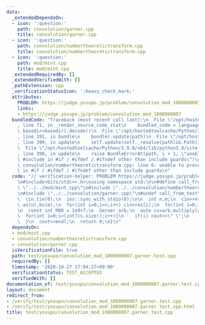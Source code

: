 ```yaml
---
data:
  _extendedDependsOn:
  - icon: ':question:'
    path: convolution/garner.cpp
    title: convolution/garner.cpp
  - icon: ':question:'
    path: convolution/numbertheoretictransform.cpp
    title: convolution/numbertheoretictransform.cpp
  - icon: ':question:'
    path: mod/mint.cpp
    title: mod/mint.cpp
  _extendedRequiredBy: []
  _extendedVerifiedWith: []
  _pathExtension: cpp
  _verificationStatusIcon: ':heavy_check_mark:'
  attributes:
    PROBLEM: https://judge.yosupo.jp/problem/convolution_mod_1000000007
    links:
    - https://judge.yosupo.jp/problem/convolution_mod_1000000007
  bundledCode: "Traceback (most recent call last):\n  File \"/opt/hostedtoolcache/Python/3.9.0/x64/lib/python3.9/site-packages/onlinejudge_verify/documentation/build.py\"\
    , line 71, in _render_source_code_stat\n    bundled_code = language.bundle(stat.path,\
    \ basedir=basedir).decode()\n  File \"/opt/hostedtoolcache/Python/3.9.0/x64/lib/python3.9/site-packages/onlinejudge_verify/languages/cplusplus.py\"\
    , line 191, in bundle\n    bundler.update(path)\n  File \"/opt/hostedtoolcache/Python/3.9.0/x64/lib/python3.9/site-packages/onlinejudge_verify/languages/cplusplus_bundle.py\"\
    , line 399, in update\n    self.update(self._resolve(pathlib.Path(included), included_from=path))\n\
    \  File \"/opt/hostedtoolcache/Python/3.9.0/x64/lib/python3.9/site-packages/onlinejudge_verify/languages/cplusplus_bundle.py\"\
    , line 398, in update\n    raise BundleErrorAt(path, i + 1, \"unable to process\
    \ #include in #if / #ifdef / #ifndef other than include guards\")\nonlinejudge_verify.languages.cplusplus_bundle.BundleErrorAt:\
    \ convolution/numbertheoretictransform.cpp: line 6: unable to process #include\
    \ in #if / #ifdef / #ifndef other than include guards\n"
  code: "// verification-helper: PROBLEM https://judge.yosupo.jp/problem/convolution_mod_1000000007\n\
    \n#include<bits/stdc++.h>\nusing namespace std;\n\n#define call_from_test\n#include\
    \ \"../../mod/mint.cpp\"\n#include \"../../convolution/numbertheoretictransform.cpp\"\
    \n#include \"../../convolution/garner.cpp\"\n#undef call_from_test\n\nsigned main(){\n\
    \  cin.tie(0);\n  ios::sync_with_stdio(0);\n\n  int n,m;\n  cin>>n>>m;\n\n  vector<int>\
    \ as(n),bs(m);\n  for(int i=0;i<n;i++) cin>>as[i];\n  for(int i=0;i<m;i++) cin>>bs[i];\n\
    \n  const int MOD = 1e9+7;\n  Garner arb;\n  auto cs=arb.multiply(as,bs,MOD);\n\
    \  for(int i=0;i<(int)cs.size();i++){\n    if(i) cout<<\" \";\n    cout<<cs[i];\n\
    \  }\n  cout<<endl;\n  return 0;\n}\n"
  dependsOn:
  - mod/mint.cpp
  - convolution/numbertheoretictransform.cpp
  - convolution/garner.cpp
  isVerificationFile: true
  path: test/yosupo/convolution_mod_1000000007.garner.test.cpp
  requiredBy: []
  timestamp: '2020-10-27 17:04:27+09:00'
  verificationStatus: TEST_ACCEPTED
  verifiedWith: []
documentation_of: test/yosupo/convolution_mod_1000000007.garner.test.cpp
layout: document
redirect_from:
- /verify/test/yosupo/convolution_mod_1000000007.garner.test.cpp
- /verify/test/yosupo/convolution_mod_1000000007.garner.test.cpp.html
title: test/yosupo/convolution_mod_1000000007.garner.test.cpp
---
```

